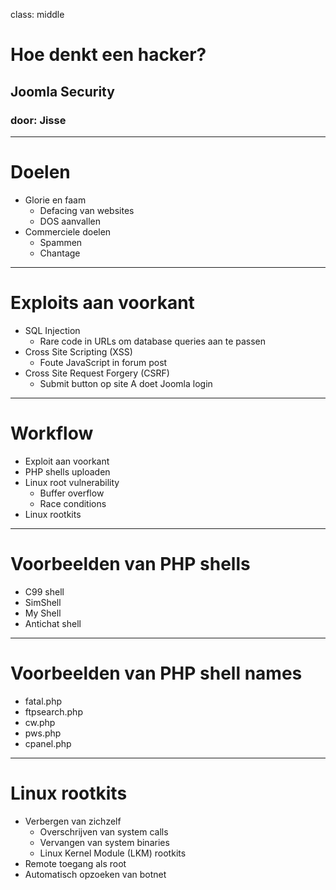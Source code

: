 class: middle
# Hoe denkt een hacker?
## Joomla Security
### door: Jisse

---
# Doelen
* Glorie en faam
    - Defacing van websites
    - DOS aanvallen
* Commerciele doelen
    - Spammen
    - Chantage

---
# Exploits aan voorkant
- SQL Injection
    - Rare code in URLs om database queries aan te passen
- Cross Site Scripting (XSS)
    - Foute JavaScript in forum post
- Cross Site Request Forgery (CSRF)
    - Submit button op site A doet Joomla login

---
# Workflow
- Exploit aan voorkant
- PHP shells uploaden
- Linux root vulnerability
    - Buffer overflow
    - Race conditions
- Linux rootkits

---
# Voorbeelden van PHP shells
- C99 shell
- SimShell
- My Shell
- Antichat shell

---
# Voorbeelden van PHP shell names
- fatal.php
- ftpsearch.php
- cw.php
- pws.php
- cpanel.php

---
# Linux rootkits
- Verbergen van zichzelf
    - Overschrijven van system calls
    - Vervangen van system binaries
    - Linux Kernel Module (LKM) rootkits
- Remote toegang als root
- Automatisch opzoeken van botnet

